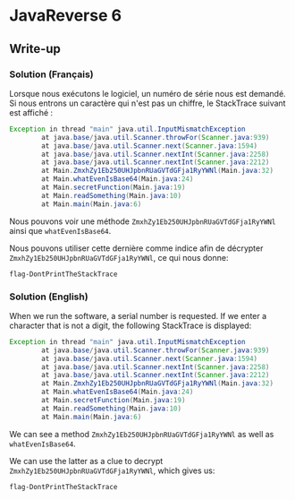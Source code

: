 # JavaReverse 6
## Write-up
### Solution (Français)
Lorsque nous exécutons le logiciel, un numéro de série nous est demandé. Si nous entrons un caractère qui n'est pas un chiffre, le StackTrace suivant est affiché :

```java 
Exception in thread "main" java.util.InputMismatchException
        at java.base/java.util.Scanner.throwFor(Scanner.java:939)
        at java.base/java.util.Scanner.next(Scanner.java:1594)
        at java.base/java.util.Scanner.nextInt(Scanner.java:2258)
        at java.base/java.util.Scanner.nextInt(Scanner.java:2212)
        at Main.ZmxhZy1Eb250UHJpbnRUaGVTdGFja1RyYWNl(Main.java:32)
        at Main.whatEvenIsBase64(Main.java:24)
        at Main.secretFunction(Main.java:19)
        at Main.readSomething(Main.java:10)
        at Main.main(Main.java:6)
```

Nous pouvons voir une méthode `ZmxhZy1Eb250UHJpbnRUaGVTdGFja1RyYWNl` ainsi que `whatEvenIsBase64`.

Nous pouvons utiliser cette dernière comme indice afin de décrypter `ZmxhZy1Eb250UHJpbnRUaGVTdGFja1RyYWNl`, ce qui nous donne:

 `flag-DontPrintTheStackTrace`
### Solution (English)

When we run the software, a serial number is requested. If we enter a character that is not a digit, the following StackTrace is displayed:

```java 
Exception in thread "main" java.util.InputMismatchException
        at java.base/java.util.Scanner.throwFor(Scanner.java:939)
        at java.base/java.util.Scanner.next(Scanner.java:1594)
        at java.base/java.util.Scanner.nextInt(Scanner.java:2258)
        at java.base/java.util.Scanner.nextInt(Scanner.java:2212)
        at Main.ZmxhZy1Eb250UHJpbnRUaGVTdGFja1RyYWNl(Main.java:32)
        at Main.whatEvenIsBase64(Main.java:24)
        at Main.secretFunction(Main.java:19)
        at Main.readSomething(Main.java:10)
        at Main.main(Main.java:6)
```

We can see a method `ZmxhZy1Eb250UHJpbnRUaGVTdGFja1RyYWNl` as well as `whatEvenIsBase64`.

We can use the latter as a clue to decrypt `ZmxhZy1Eb250UHJpbnRUaGVTdGFja1RyYWNl`, which gives us:

 `flag-DontPrintTheStackTrace`